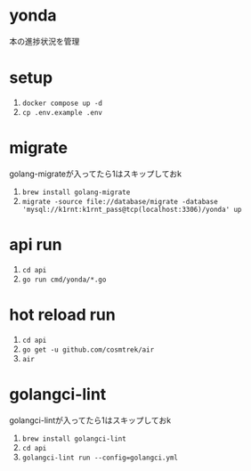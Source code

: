 # yonda
本の進捗状況を管理

# setup
1. `docker compose up -d`
2. `cp .env.example .env`

# migrate
golang-migrateが入ってたら1はスキップしておk
1. `brew install golang-migrate`
2. `migrate -source file://database/migrate -database 'mysql://k1rnt:k1rnt_pass@tcp(localhost:3306)/yonda' up`

# api run
1. `cd api`
2. `go run cmd/yonda/*.go`

# hot reload run
1. `cd api`
2. `go get -u github.com/cosmtrek/air`
3. `air`

# golangci-lint
golangci-lintが入ってたら1はスキップしておk  
1. `brew install golangci-lint`
2. `cd api`
3. `golangci-lint run --config=golangci.yml`
